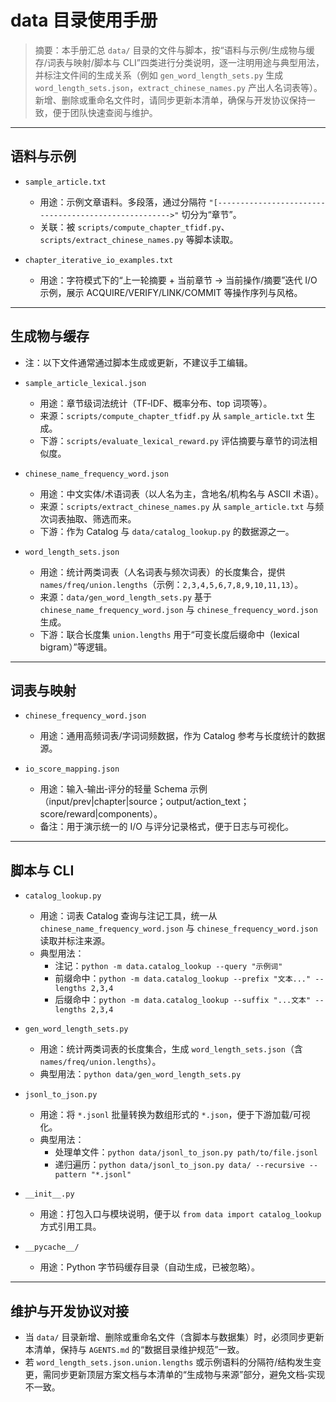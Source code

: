 # data 目录使用手册

> 摘要：本手册汇总 `data/` 目录的文件与脚本，按“语料与示例/生成物与缓存/词表与映射/脚本与 CLI”四类进行分类说明，逐一注明用途与典型用法，并标注文件间的生成关系（例如 `gen_word_length_sets.py` 生成 `word_length_sets.json`，`extract_chinese_names.py` 产出人名词表等）。新增、删除或重命名文件时，请同步更新本清单，确保与开发协议保持一致，便于团队快速查阅与维护。

---

## 语料与示例

- `sample_article.txt`
  - 用途：示例文章语料。多段落，通过分隔符 `"[----------------------------------------------------->"` 切分为“章节”。
  - 关联：被 `scripts/compute_chapter_tfidf.py`、`scripts/extract_chinese_names.py` 等脚本读取。

- `chapter_iterative_io_examples.txt`
  - 用途：字符模式下的“上一轮摘要 + 当前章节 → 当前操作/摘要”迭代 I/O 示例，展示 ACQUIRE/VERIFY/LINK/COMMIT 等操作序列与风格。

---

## 生成物与缓存

- 注：以下文件通常通过脚本生成或更新，不建议手工编辑。

- `sample_article_lexical.json`
  - 用途：章节级词法统计（TF‑IDF、概率分布、top 词项等）。
  - 来源：`scripts/compute_chapter_tfidf.py` 从 `sample_article.txt` 生成。
  - 下游：`scripts/evaluate_lexical_reward.py` 评估摘要与章节的词法相似度。

- `chinese_name_frequency_word.json`
  - 用途：中文实体/术语词表（以人名为主，含地名/机构名与 ASCII 术语）。
  - 来源：`scripts/extract_chinese_names.py` 从 `sample_article.txt` 与频次词表抽取、筛选而来。
  - 下游：作为 Catalog 与 `data/catalog_lookup.py` 的数据源之一。

- `word_length_sets.json`
  - 用途：统计两类词表（人名词表与频次词表）的长度集合，提供 `names/freq/union.lengths`（示例：$\texttt{{2,3,4,5,6,7,8,9,10,11,13}}$）。
  - 来源：`data/gen_word_length_sets.py` 基于 `chinese_name_frequency_word.json` 与 `chinese_frequency_word.json` 生成。
  - 下游：联合长度集 `union.lengths` 用于“可变长度后缀命中（lexical bigram）”等逻辑。

---

## 词表与映射

- `chinese_frequency_word.json`
  - 用途：通用高频词表/字词词频数据，作为 Catalog 参考与长度统计的数据源。

- `io_score_mapping.json`
  - 用途：输入‑输出‑评分的轻量 Schema 示例（input/prev|chapter|source；output/action_text；score/reward|components）。
  - 备注：用于演示统一的 I/O 与评分记录格式，便于日志与可视化。

---

## 脚本与 CLI

- `catalog_lookup.py`
  - 用途：词表 Catalog 查询与注记工具，统一从 `chinese_name_frequency_word.json` 与 `chinese_frequency_word.json` 读取并标注来源。
  - 典型用法：
    - 注记：`python -m data.catalog_lookup --query "示例词"`
    - 前缀命中：`python -m data.catalog_lookup --prefix "文本..." --lengths 2,3,4`
    - 后缀命中：`python -m data.catalog_lookup --suffix "...文本" --lengths 2,3,4`

- `gen_word_length_sets.py`
  - 用途：统计两类词表的长度集合，生成 `word_length_sets.json`（含 `names/freq/union.lengths`）。
  - 典型用法：`python data/gen_word_length_sets.py`

- `jsonl_to_json.py`
  - 用途：将 `*.jsonl` 批量转换为数组形式的 `*.json`，便于下游加载/可视化。
  - 典型用法：
    - 处理单文件：`python data/jsonl_to_json.py path/to/file.jsonl`
    - 递归遍历：`python data/jsonl_to_json.py data/ --recursive --pattern "*.jsonl"`

- `__init__.py`
  - 用途：打包入口与模块说明，便于以 `from data import catalog_lookup` 方式引用工具。

- `__pycache__/`
  - 用途：Python 字节码缓存目录（自动生成，已被忽略）。

---

## 维护与开发协议对接

- 当 `data/` 目录新增、删除或重命名文件（含脚本与数据集）时，必须同步更新本清单，保持与 `AGENTS.md` 的“数据目录维护规范”一致。
- 若 `word_length_sets.json.union.lengths` 或示例语料的分隔符/结构发生变更，需同步更新顶层方案文档与本清单的“生成物与来源”部分，避免文档‑实现不一致。

